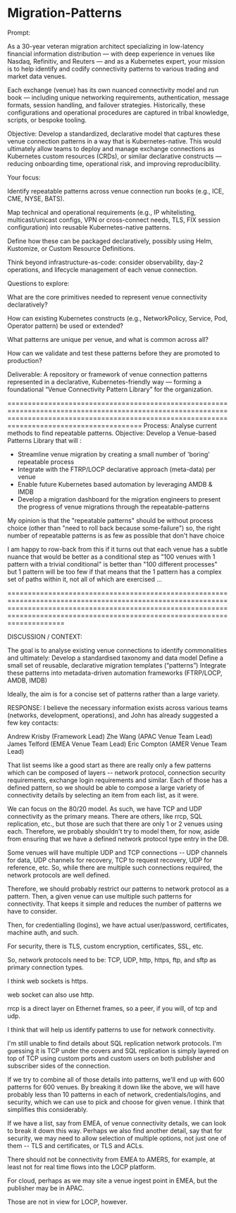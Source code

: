 # Migration-Patterns

Prompt:

As a 30-year veteran migration architect specializing in low-latency financial information distribution — with deep experience in venues like Nasdaq, Refinitiv, and Reuters — and as a Kubernetes expert, your mission is to help identify and codify connectivity patterns to various trading and market data venues.

Each exchange (venue) has its own nuanced connectivity model and run book — including unique networking requirements, authentication, message formats, session handling, and failover strategies. Historically, these configurations and operational procedures are captured in tribal knowledge, scripts, or bespoke tooling.

Objective: Develop a standardized, declarative model that captures these venue connection patterns in a way that is Kubernetes-native. This would ultimately allow teams to deploy and manage exchange connections as Kubernetes custom resources (CRDs), or similar declarative constructs — reducing onboarding time, operational risk, and improving reproducibility.

Your focus:

Identify repeatable patterns across venue connection run books (e.g., ICE, CME, NYSE, BATS).

Map technical and operational requirements (e.g., IP whitelisting, multicast/unicast configs, VPN or cross-connect needs, TLS, FIX session configuration) into reusable Kubernetes-native patterns.

Define how these can be packaged declaratively, possibly using Helm, Kustomize, or Custom Resource Definitions.

Think beyond infrastructure-as-code: consider observability, day-2 operations, and lifecycle management of each venue connection.

Questions to explore:

What are the core primitives needed to represent venue connectivity declaratively?

How can existing Kubernetes constructs (e.g., NetworkPolicy, Service, Pod, Operator pattern) be used or extended?

What patterns are unique per venue, and what is common across all?

How can we validate and test these patterns before they are promoted to production?

Deliverable: A repository or framework of venue connection patterns represented in a declarative, Kubernetes-friendly way — forming a foundational “Venue Connectivity Pattern Library” for the organization.



===================================================================================================================================================================================================
Process: Analyse current methods to find repeatable patterns.
Objective: Develop a Venue-based Patterns Library that will :

- Streamline venue migration by creating a small number of 'boring' repeatable process
- Integrate with the FTRP/LOCP declarative approach (meta-data) per venue
- Enable future Kubernetes based automation by leveraging AMDB & IMDB
- Develop a migration dashboard for the migration engineers to present the progress of venue migrations through the repeatable-patterns


My opinion is that the "repeatable patterns" should be without process choice (other than "need to roll back because some-failure") so, the right number of repeatable patterns is as few as possible that don't have choice
 
I am happy to row-back from this if it turns out that each venue has a subtle nuance that would be better as a conditional step as "100 venues with 1 pattern with a trivial conditional" is better than "100 different processes"  
but 1 pattern will be too few if that means that the 1 pattern has a complex set of paths within it, not all of which are exercised ... 


======================================================================================================================================================================================================================================

DISCUSSION / CONTEXT:

The goal is to analyse existing venue connections to identify commonalities and ultimately:
Develop a standardised taxonomy and data model
Define a small set of reusable, declarative migration templates (“patterns”)
Integrate these patterns into metadata-driven automation frameworks (FTRP/LOCP, AMDB, IMDB)
 
Ideally, the aim is for a concise set of patterns rather than a large variety.


RESPONSE: 
I believe the necessary information exists across various teams (networks, development, operations), and John has already suggested a few key contacts:
 
Andrew Krisby (Framework Lead)
Zhe Wang (APAC Venue Team Lead)
James Telford (EMEA Venue Team Lead)
Eric Compton (AMER Venue Team Lead)


That list seems like a good start as there are really only a few patterns which can be composed of layers -- network protocol, connection security requirements, exchange login requirements and similar.  Each of those has a defined pattern, so we should be able to compose a large variety of connectivity details by selecting an item from each list, as it were.

We can focus on the 80/20 model.  As such, we have TCP and UDP connectivity as the primary means.  There are others, like rrcp, SQL replication, etc., but those are such that there are only 1 or 2 venues using each.  Therefore, we probably shouldn't try to model them, for now, aside from ensuring that we have a defined network protocol type entry in the DB.
 
Some venues will have multiple UDP and TCP connections -- UDP channels for data, UDP channels for recovery, TCP to request recovery, UDP for reference, etc.  So, while there are multiple such connections required, the network protocols are well defined.
 
Therefore, we should probably restrict our patterns to network protocol as a pattern.  Then, a given venue can use multiple such patterns for connectivity.  That keeps it simple and reduces the number of patterns we have to consider.
 
Then, for credentialling (logins), we have actual user/password, certificates, machine auth, and such.
 
For security, there is TLS, custom encryption, certificates, SSL, etc.
 
So, network protocols need to be: TCP, UDP, http, https, ftp, and sftp as primary connection types.
 
I think web sockets is https.
 
web socket can also use http.
 
rrcp is a direct layer on Ethernet frames, so a peer, if you will, of tcp and udp.
 


I think that will help us identify patterns to use for network connectivity.
 
I'm still unable to find details about SQL replication network protocols.  I'm guessing it is TCP under the covers and SQL replication is simply layered on top of TCP using custom ports and custom users on both publisher and subscriber sides of the connection.
 
If we try to combine all of those details into patterns, we'll end up with 600 patterns for 600 venues.  By breaking it down like the above, we will have probably less than 10 patterns in each of network, credentials/logins, and security, which we can use to pick and choose for given venue.  I think that simplifies this considerably.
 
If we have a list, say from EMEA, of venue connectivity details, we can look to break it down this way.  Perhaps we also find another detail, say that for security, we may need to allow selection of multiple options, not just one of them -- TLS and certificates, or TLS and ACLs.
 
There should not be connectivity from EMEA to AMERS, for example, at least not for real time flows into the LOCP platform.
 
For cloud, perhaps as we may site a venue ingest point in EMEA, but the publisher may be in APAC.
 
Those are not in view for LOCP, however.
 
 

